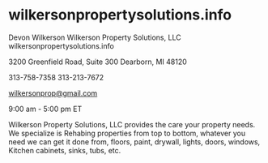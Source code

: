 # wilkersonpropertysolutions.info

Devon Wilkerson
Wilkerson Property Solutions, LLC
wilkersonpropertysolutions.info

3200 Greenfield Road, Suite 300
Dearborn, MI 48120

313-758-7358
313-213-7672

wilkersonprop@gmail.com

9:00 am - 5:00 pm ET

Wilkerson Property Solutions, LLC provides the care your property needs. We specialize is Rehabing properties from top to bottom, whatever you need we can get it done from, floors, paint, drywall, lights, doors, windows, Kitchen cabinets, sinks, tubs, etc.
